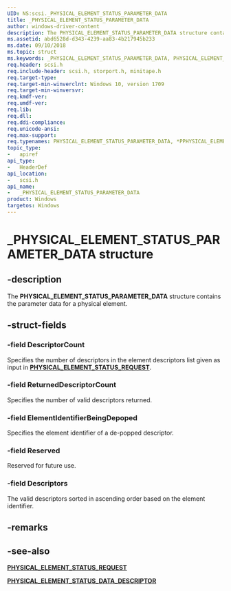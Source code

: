 ```yaml
---
UID: NS:scsi._PHYSICAL_ELEMENT_STATUS_PARAMETER_DATA
title: _PHYSICAL_ELEMENT_STATUS_PARAMETER_DATA
author: windows-driver-content
description: The PHYSICAL_ELEMENT_STATUS_PARAMETER_DATA structure contains the parameter data for a physical element.
ms.assetid: abd6528d-d343-4239-aa83-4b217945b233
ms.date: 09/10/2018
ms.topic: struct
ms.keywords: _PHYSICAL_ELEMENT_STATUS_PARAMETER_DATA, PHYSICAL_ELEMENT_STATUS_PARAMETER_DATA, *PPHYSICAL_ELEMENT_STATUS_PARAMETER_DATA, 
req.header: scsi.h
req.include-header: scsi.h, storport.h, minitape.h
req.target-type:
req.target-min-winverclnt: Windows 10, version 1709
req.target-min-winversvr:
req.kmdf-ver:
req.umdf-ver:
req.lib:
req.dll:
req.ddi-compliance:
req.unicode-ansi:
req.max-support:
req.typenames: PHYSICAL_ELEMENT_STATUS_PARAMETER_DATA, *PPHYSICAL_ELEMENT_STATUS_PARAMETER_DATA
topic_type: 
-	apiref
api_type: 
-	HeaderDef
api_location: 
-	scsi.h
api_name: 
-	_PHYSICAL_ELEMENT_STATUS_PARAMETER_DATA
product: Windows
targetos: Windows
---
```


# _PHYSICAL_ELEMENT_STATUS_PARAMETER_DATA structure

## -description

The **PHYSICAL_ELEMENT_STATUS_PARAMETER_DATA** structure contains the parameter data for a physical element.

## -struct-fields

### -field DescriptorCount

Specifies the number of descriptors in the element descriptors list given as input in [**PHYSICAL_ELEMENT_STATUS_REQUEST**](../ntddstor/ns-ntddstor-_physical_element_status_request.md).
 
### -field ReturnedDescriptorCount

Specifies the number of valid descriptors returned.
 
### -field ElementIdentifierBeingDepoped

Specifies the element identifier of a de-popped descriptor.
 
### -field Reserved

Reserved for future use.
 
### -field Descriptors
 
The valid descriptors sorted in ascending order based on the element identifier.

## -remarks

## -see-also

[**PHYSICAL_ELEMENT_STATUS_REQUEST**](../ntddstor/ns-ntddstor-_physical_element_status_request.md)

[**PHYSICAL_ELEMENT_STATUS_DATA_DESCRIPTOR**](ns-scsi-_physical_element_status_data_descriptor.md)
